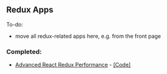 
## Redux Apps

To-do:

- move all redux-related apps here, e.g. from the front page

### Completed:

- [Advanced React Redux Performance](https://www.youtube.com/watch?v=7pO3563Qi1Y) - [[Code]](https://github.com/joshribakoff/redux-10000-todos)
